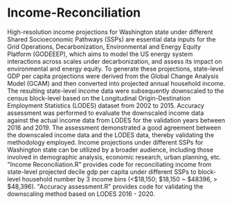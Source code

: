 # Income-Reconciliation
High-resolution income projections for Washington state under different Shared Socioeconomic Pathways (SSPs) are essential data inputs for the Grid Operations, Decarbonization, Environmental and Energy Equity Platform (GODEEEP), which aims to model the US energy system interactions across scales under decarbonization, and assess its impact on environmental and energy equity. To generate these projections, state-level GDP per capita projections were derived from the Global Change Analysis Model (GCAM) and then converted into projected annual household income. The resulting state-level income data were subsequently downscaled to the census block-level based on the Longitudinal Origin-Destination Employment Statistics (LODES) dataset from 2002 to 2015. Accuracy assessment was performed to evaluate the downscaled income data against the actual income data from LODES for the validation years between 2016 and 2019. The assessment demonstrated a good agreement between the downscaled income data and the LODES data, thereby validating the methodology employed. Income projections under different SSPs for Washington state can be utilized by a broader audience, including those involved in demographic analysis, economic research, urban planning, etc.
"Income Reconciliation.R" provides code for reconciliating income from  state-level projected decile gdp per capita under different SSPs to block-level household number by 3 income bins (<$18,150; $18,150 ~ $48396, > $48,396). "Accuracy assessment.R" provides code for validating the downscaling method based on LODES 2016 - 2020.
